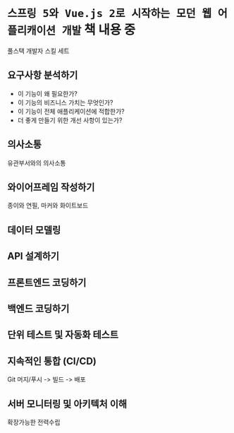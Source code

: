 # `스프링 5와 Vue.js 2로 시작하는 모던 웹 어플리캐이션 개발` 책 내용 중

풀스택 개발자 스킬 세트

## 요구사항 분석하기

- 이 기능이 왜 필요한가?
- 이 기능의 비즈니스 가치는 무엇인가?
- 이 기능이 전체 애플리케이션에 적합한가?
- 더 좋게 만들기 위한 개선 사항이 있는가?

## 의사소통

유관부서와의 의사소통

## 와이어프레임 작성하기

종이와 연필, 마커와 화이트보드

## 데이터 모델링

## API 설계하기

## 프론트엔드 코딩하기

## 백엔드 코딩하기

## 단위 테스트 및 자동화 테스트

## 지속적인 통합 (CI/CD)

Git 머지/푸시 -> 빌드 -> 배포

## 서버 모니터링 및 아키텍처 이해

확장가능한 전력수립

